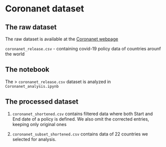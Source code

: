 # Coronanet dataset

## The raw dataset

The raw dataset is available at the [Coronanet webpage](https://www.coronanet-project.org/download.html)

`coronanet_release.csv`  - containing covid-19 policy data of countries arounf the world

## The notebook

The > `coronanet_release.csv` dataset is analyzed in  `Coronanet_analysis.ipynb`

## The processed dataset

1. `coronanet_shortened.csv` contains filtered data where both Start and End date of a policy is defined. We also omit the corrected entries, keeping only original ones

2. `coronanet_subset_shortened.csv` contains data of 22 countries we selected for analysis.

